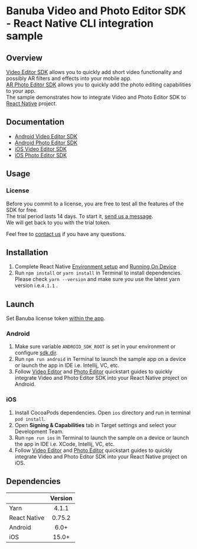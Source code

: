 # Banuba Video and Photo Editor SDK - React Native CLI integration sample

## Overview
[Video Editor SDK](https://www.banuba.com/video-editor-sdk) allows you to quickly add short video functionality and possibly AR filters and effects into your mobile app.  
[AR Photo Editor SDK](https://www.banuba.com/photo-editor-sdk) allows you to quickly add the photo editing capabilities to your app.  
The sample demonstrates how to integrate Video and Photo Editor SDK to [React Native](https://reactnative.dev/) project.

## Documentation
- [Android Video Editor SDK](https://docs.banuba.com/ve-pe-sdk/docs/android/requirements-ve)
- [Android Photo Editor SDK](https://docs.banuba.com/ve-pe-sdk/docs/android/requirements-pe)
- [iOS Video Editor SDK](https://docs.banuba.com/ve-pe-sdk/docs/ios/requirements)
- [iOS Photo Editor SDK](https://docs.banuba.com/ve-pe-sdk/docs/ios/pe-requirements)

## Usage
### License
Before you commit to a license, you are free to test all the features of the SDK for free.  
The trial period lasts 14 days. To start it, [send us a message](https://www.banuba.com/video-editor-sdk#form).  
We will get back to you with the trial token.

Feel free to [contact us](https://www.banuba.com/support) if you have any questions.

## Installation
1. Complete React Native [Environment setup](https://reactnative.dev/docs/environment-setup) and [Running On Device](https://reactnative.dev/docs/running-on-device)
2. Run ```npm install``` or ```yarn install``` in Terminal to install dependencies. Please check ```yarn --version``` and make sure you use the latest yarn version i.e.```4.1.1``` .

## Launch

Set Banuba license token [within the app](App.js#L13).

### Android
1. Make sure variable ```ANDROID_SDK_ROOT``` is set in your environment or configure [sdk.dir](android/local.properties#1).
2. Run ```npm run android``` in Terminal to launch the sample app on a device or launch the app in IDE i.e. Intellij, VC, etc.
3. Follow [Video Editor](mddocs/quickstart_ve_android.md) and [Photo Editor](mddocs/quickstart_pe_android.md) quickstart guides to quickly integrate Video and Photo Editor SDK into your React Native project on Android.

### iOS
1. Install CocoaPods dependencies. Open ```ios``` directory and run in terminal ```pod install```.
2. Open **Signing & Capabilities** tab in Target settings and select your Development Team.
3. Run ```npm run ios``` in Terminal to launch the sample on a device or launch the app in IDE i.e. XCode, Intellij, VC, etc.
4. Follow [Video Editor](mddocs/quickstart_ve_ios.md) and [Photo Editor](mddocs/quickstart_pe_ios.md) quickstart guides to quickly integrate Video and Photo Editor SDK into your React Native project on iOS.

## Dependencies

|              | Version |
|--------------|:-------:|
| Yarn         |  4.1.1  |
| React Native | 0.75.2  |
| Android      |  6.0+   |
| iOS          |  15.0+  |
